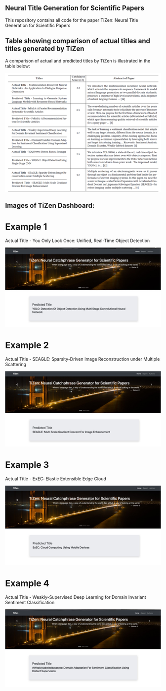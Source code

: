 ## Neural Title Generation for Scientific Papers

This repository contains all code for the paper TiZen: Neural Title Generation for Scientific Papers

## Table showing comparison of actual titles and titles generated by TiZen

A comparison of actual and predicted titles by TiZen is illustrated in the table below:

![](titles.PNG)

## Images of TiZen Dashboard:

# Example 1

Actual Title - You Only Look Once: Unified, Real-Time Object Detection


![](1.jpeg)

# Example 2

Actual Title - SEAGLE: Sparsity-Driven Image Reconstruction under Multiple Scattering

![](2.jpeg)

# Example 3

Actual Title - ExEC: Elastic Extensible Edge Cloud 

![](3.jpeg)

# Example 4

Actual Title - Weakly-Supervised Deep Learning for Domain Invariant Sentiment Classification 

![](4.jpeg)

